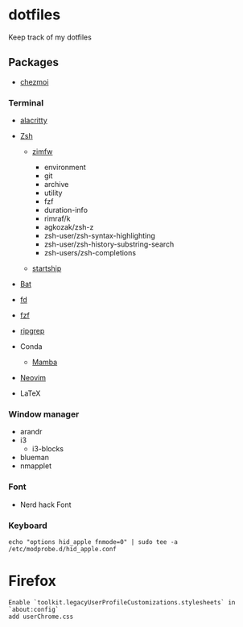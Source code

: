 # dotfiles

Keep track of my dotfiles

## Packages

- [chezmoi](https://www.chezmoi.io/install/)

### Terminal

- [alacritty](https://github.com/alacritty/alacritty)
- [Zsh](https://github.com/ohmyzsh/ohmyzsh/wiki/Installing-ZSH)

  - [zimfw](https://github.com/zimfw/zimfw)

    - environment
    - git
    - archive
    - utility
    - fzf
    - duration-info
    - rimraf/k
    - agkozak/zsh-z
    - zsh-user/zsh-syntax-highlighting
    - zsh-user/zsh-history-substring-search
    - zsh-users/zsh-completions

  - [startship](https://github.com/starship/starship)

- [Bat](https://github.com/sharkdp/bat)
- [fd](https://github.com/sharkdp/fd)
- [fzf](https://github.com/junegunn/fzf)
- [ripgrep](https://github.com/BurntSushi/ripgrep)

- Conda
  - [Mamba](https://github.com/conda-forge/miniforge#mambaforge)
- [Neovim](https://github.com/TudorAndrei/nvim)
- LaTeX

### Window manager

- arandr
- i3
  - i3-blocks
- blueman
- nmapplet

### Font

- Nerd hack Font

### Keyboard

```
echo "options hid_apple fnmode=0" | sudo tee -a /etc/modprobe.d/hid_apple.conf
```

# Firefox

```
Enable `toolkit.legacyUserProfileCustomizations.stylesheets` in `about:config`
add userChrome.css
```
